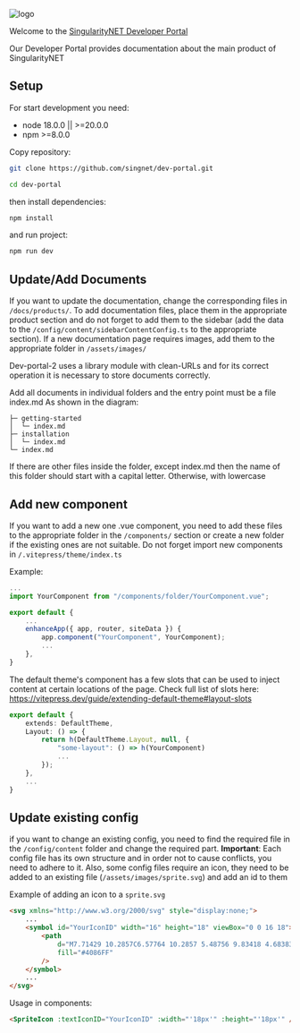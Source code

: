 ![logo](/assets/images/common/logo.svg)

Welcome to the [SingularityNET Developer Portal](https://dev.singularitynet.io)

Our Developer Portal provides documentation about the main product of SingularityNET

## Setup

For start development you need:

-   node 18.0.0 || >=20.0.0
-   npm >=8.0.0

Copy repository:

```sh
git clone https://github.com/singnet/dev-portal.git
```

```sh
cd dev-portal
```

then install dependencies:

```sh
npm install
```

and run project:

```sh
npm run dev
```

## Update/Add Documents

If you want to update the documentation, change the corresponding files in `/docs/products/`. To add documentation files, place them in the appropriate product section and do not forget to add them to the sidebar (add the data to the `/config/content/sidebarContentConfig.ts` to the appropriate section). If a new documentation page requires images, add them to the appropriate folder in `/assets/images/`

Dev-portal-2 uses a library module with clean-URLs and for its correct operation it is necessary to store documents correctly.

Add all documents in individual folders and the entry point must be a file index.md
As shown in the diagram:

```
├─ getting-started
│  └─ index.md
├─ installation
│  └─ index.md
└─ index.md
```

If there are other files inside the folder, except index.md then the name of this folder should start with a capital letter. Otherwise, with lowercase

## Add new component

If you want to add a new one .vue component, you need to add these files to the appropriate folder in the `/components/` section or create a new folder if the existing ones are not suitable. Do not forget import new components in `/.vitepress/theme/index.ts`

Example:

```ts
...
import YourComponent from "/components/folder/YourComponent.vue";

export default {
    ...
    enhanceApp({ app, router, siteData }) {
        app.component("YourComponent", YourComponent);
        ...
    },
}
```

The default theme's <Layout/> component has a few slots that can be used to inject content at certain locations of the page. Check full list of slots here: https://vitepress.dev/guide/extending-default-theme#layout-slots

```ts
export default {
    extends: DefaultTheme,
    Layout: () => {
        return h(DefaultTheme.Layout, null, {
            "some-layout": () => h(YourComponent)
            ...
        });
    },
    ...
}
```

## Update existing config

if you want to change an existing config, you need to find the required file in the `/config/content` folder and change the required part. **Important**: Each config file has its own structure and in order not to cause conflicts, you need to adhere to it.
Also, some config files require an icon, they need to be added to an existing file (`/assets/images/sprite.svg`) and add an id to them

Example of adding an icon to a `sprite.svg`

```html
<svg xmlns="http://www.w3.org/2000/svg" style="display:none;">
    ...
    <symbol id="YourIconID" width="16" height="18" viewBox="0 0 16 18">
        <path
            d="M7.71429 10.2857C6.57764 10.2857 5.48756 9.83418 4.68383 9.03046C3.8801 8.22673 3.42857 7.13664 3.42857 6H5.14286C5.14286 6.68199 5.41377 7.33604 5.89601 7.81827C6.37825 8.30051 7.0323 8.57143 7.71429 8.57143C8.39627 8.57143 9.05032 8.30051 9.53256 7.81827C10.0148 7.33604 10.2857 6.68199 10.2857 6H12C12 7.13664 11.5485 8.22673 10.7447 9.03046C9.94102 9.83418 8.85093 10.2857 7.71429 10.2857ZM7.71429 1.71429C8.39627 1.71429 9.05032 1.9852 9.53256 2.46744C10.0148 2.94968 10.2857 3.60373 10.2857 4.28571H5.14286C5.14286 3.60373 5.41377 2.94968 5.89601 2.46744C6.37825 1.9852 7.0323 1.71429 7.71429 1.71429ZM13.7143 4.28571H12C12 3.72291 11.8891 3.16561 11.6738 2.64564C11.4584 2.12568 11.1427 1.65322 10.7447 1.25526C10.3468 0.857291 9.87432 0.541608 9.35436 0.326231C8.83439 0.110853 8.27709 0 7.71429 0C6.57764 0 5.48756 0.451529 4.68383 1.25526C3.8801 2.05898 3.42857 3.14907 3.42857 4.28571H1.71429C0.762857 4.28571 0 5.04857 0 6V16.2857C0 16.7404 0.180612 17.1764 0.502103 17.4979C0.823593 17.8194 1.25963 18 1.71429 18H13.7143C14.1689 18 14.605 17.8194 14.9265 17.4979C15.248 17.1764 15.4286 16.7404 15.4286 16.2857V6C15.4286 5.04857 14.6571 4.28571 13.7143 4.28571Z"
            fill="#4086FF"
        />
    </symbol>
    ...
</svg>
```

Usage in components:

```html
<SpriteIcon :textIconID="YourIconID" :width="'18px'" :height="'18px'" />
```
